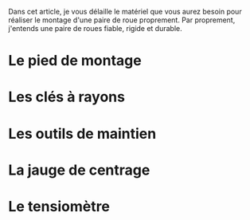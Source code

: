 Dans cet article, je vous délaille le matériel que vous aurez besoin pour réaliser le montage d'une paire de roue proprement. Par proprement, j'entends une paire de roues fiable, rigide et durable.

# Le pied de montage

# Les clés à rayons

# Les outils de maintien

# La jauge de centrage

# Le tensiomètre

